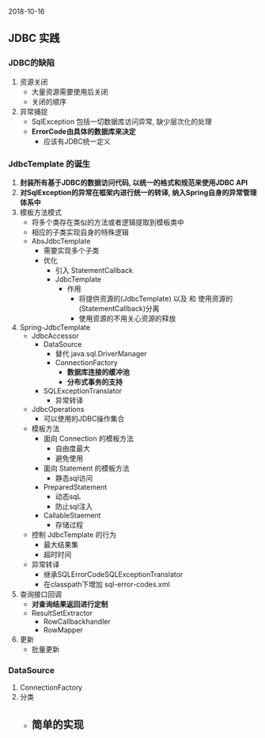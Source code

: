 2018-10-16

## JDBC 实践

### JDBC的缺陷
1. 资源关闭
    - 大量资源需要使用后关闭
    - 关闭的顺序
2. 异常捕捉
    - SqlException 包括一切数据库访问异常, 缺少层次化的处理
    - **ErrorCode由具体的数据库来决定**
        - 应该有JDBC统一定义

### JdbcTemplate 的诞生
1. **封装所有基于JDBC的数据访问代码, 以统一的格式和规范来使用JDBC API**
2. **对SqlException的异常在框架内进行统一的转译, 纳入Spring自身的异常管理体系中**
3. 模板方法模式
    - 将多个类存在类似的方法或者逻辑提取到模板类中
    - 相应的子类实现自身的特殊逻辑
    - AbsJdbcTemplate
        - 需要实现多个子类
        - 优化
            - 引入 StatementCallback
            - JdbcTemplate
                - 作用
                    - 将提供资源的(JdbcTemplate) 以及 和 使用资源的(StatementCallback)分离
                    - 使用资源的不用关心资源的释放
4. Spring-JdbcTemplate
    - JdbcAccessor
        - DataSource
            - 替代 java.sql.DriverManager
            - ConnectionFactory
                - **数据库连接的缓冲池**
                - **分布式事务的支持**
        - SQLExceptionTranslator
            - 异常转译
    - JdbcOperations
        - 可以使用的JDBC操作集合
    - 模板方法
        - 面向 Connection 的模板方法
            - 自由度最大
            - 避免使用
        - 面向 Statement 的模板方法
            - 静态sql访问
        - PreparedStatement
            - 动态sqL
            - 防止sql注入
        - CallableStaement
            - 存储过程
    - 控制 JdbcTemplate 的行为
        - 最大结果集
        - 超时时间
    - 异常转译
        - 继承SQLErrorCodeSQLExceptionTranslator
        - 在classpath下增加 sql-error-codes.xml
4. 查询接口回调
    - **对查询结果返回进行定制**
    - ResultSetExtractor
        - RowCallbackhandler
        - RowMapper
5. 更新
    - 批量更新
    
### DataSource
1. ConnectionFactory
2. 分类
    - 简单的实现
        - 
    